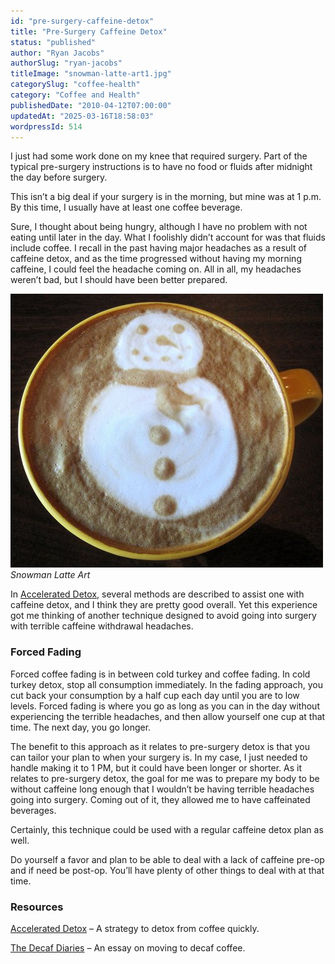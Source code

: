 ```yaml
---
id: "pre-surgery-caffeine-detox"
title: "Pre-Surgery Caffeine Detox"
status: "published"
author: "Ryan Jacobs"
authorSlug: "ryan-jacobs"
titleImage: "snowman-latte-art1.jpg"
categorySlug: "coffee-health"
category: "Coffee and Health"
publishedDate: "2010-04-12T07:00:00"
updatedAt: "2025-03-16T18:58:03"
wordpressId: 514
---
```


I just had some work done on my knee that required surgery. Part of the typical pre-surgery instructions is to have no food or fluids after midnight the day before surgery.

This isn’t a big deal if your surgery is in the morning, but mine was at 1 p.m. By this time, I usually have at least one coffee beverage.

Sure, I thought about being hungry, although I have no problem with not eating until later in the day. What I foolishly didn’t account for was that fluids include coffee. I recall in the past having major headaches as a result of caffeine detox, and as the time progressed without having my morning caffeine, I could feel the headache coming on. All in all, my headaches weren’t bad, but I should have been better prepared.

![Snowman Latte Art](snowman-latte-art1.jpg)  
*Snowman Latte Art*

In [Accelerated Detox](http://ineedcoffee.com/accelerated-caffeine-detox/), several methods are described to assist one with caffeine detox, and I think they are pretty good overall. Yet this experience got me thinking of another technique designed to avoid going into surgery with terrible caffeine withdrawal headaches.

### Forced Fading

Forced coffee fading is in between cold turkey and coffee fading. In cold turkey detox, stop all consumption immediately. In the fading approach, you cut back your consumption by a half cup each day until you are to low levels. Forced fading is where you go as long as you can in the day without experiencing the terrible headaches, and then allow yourself one cup at that time. The next day, you go longer.

The benefit to this approach as it relates to pre-surgery detox is that you can tailor your plan to when your surgery is. In my case, I just needed to handle making it to 1 PM, but it could have been longer or shorter. As it relates to pre-surgery detox, the goal for me was to prepare my body to be without caffeine long enough that I wouldn’t be having terrible headaches going into surgery. Coming out of it, they allowed me to have caffeinated beverages.

Certainly, this technique could be used with a regular caffeine detox plan as well.

Do yourself a favor and plan to be able to deal with a lack of caffeine pre-op and if need be post-op. You’ll have plenty of other things to deal with at that time.

### Resources

[Accelerated Detox](http://ineedcoffee.com/accelerated-caffeine-detox/) – A strategy to detox from coffee quickly.

[The Decaf Diaries](http://ineedcoffee.com/the-decaf-diaries/) – An essay on moving to decaf coffee.